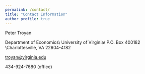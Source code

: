 ```yaml
---
permalink: /contact/
title: "Contact Information"
author_profile: true
---
```


Peter Troyan

Department of Economics\\ University of Virginia\\ P.O. Box 400182 \\Charlottesville, VA 22904-4182

troyan@virginia.edu

434-924-7680 (office)




